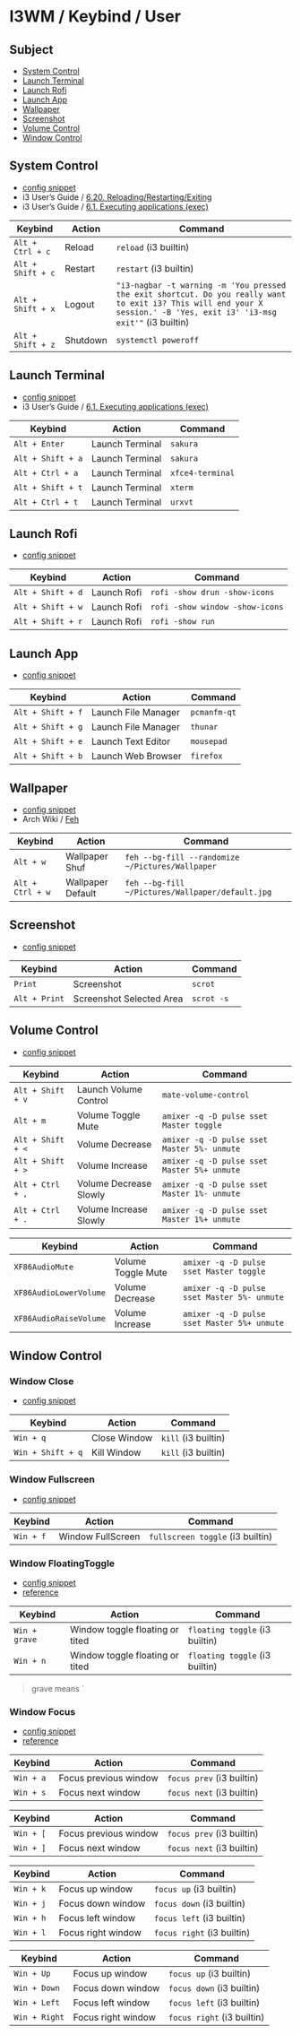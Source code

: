 
# I3WM / Keybind / User


## Subject

* [System Control](#system-control)
* [Launch Terminal](#launch-terminal)
* [Launch Rofi](#launch-rofi)
* [Launch App](#launch-app)
* [Wallpaper](#wallpaper)
* [Screenshot](#screenshot)
* [Volume Control](#volume-control)
* [Window Control](#window-control)


## System Control

* [config snippet](config/i3/gen/i3wm-gen-rc/Section/Subject/System/Keybind/Base.conf)
* i3 User’s Guide / [6.20. Reloading/Restarting/Exiting](https://i3wm.org/docs/userguide.html#_reloading_restarting_exiting)
* i3 User’s Guide / [6.1. Executing applications (exec)](https://i3wm.org/docs/userguide.html#exec)

| Keybind           | Action          | Command         |
| ----------------- | --------------- | --------------- |
| `Alt + Ctrl + c`  | Reload   | `reload` (i3 builtin)  |
| `Alt + Shift + c` | Restart  | `restart` (i3 builtin) |
| `Alt + Shift + x` | Logout   | `"i3-nagbar -t warning -m 'You pressed the exit shortcut. Do you really want to exit i3? This will end your X session.' -B 'Yes, exit i3' 'i3-msg exit'"` (i3 builtin) |
| `Alt + Shift + z` | Shutdown | `systemctl poweroff`   |


## Launch Terminal

* [config snippet](config/i3/gen/i3wm-gen-rc/Section/Subject/Application/Keybind/Terminal.conf)
* i3 User’s Guide / [6.1. Executing applications (exec)](https://i3wm.org/docs/userguide.html#exec)

| Keybind           | Action          | Command          |
| ----------------- | --------------- | ---------------  |
| `Alt + Enter`     | Launch Terminal | `sakura`         |
| `Alt + Shift + a` | Launch Terminal | `sakura`         |
| `Alt + Ctrl + a`  | Launch Terminal | `xfce4-terminal` |
| `Alt + Shift + t` | Launch Terminal | `xterm`          |
| `Alt + Ctrl + t`  | Launch Terminal | `urxvt`          |


## Launch Rofi

* [config snippet](config/i3/gen/i3wm-gen-rc/Section/Subject/Application/Keybind/Rofi.conf)

| Keybind           | Action      | Command                         |
| ----------------- | ----------- | ------------------------------- |
| `Alt + Shift + d` | Launch Rofi | `rofi -show drun -show-icons`   |
| `Alt + Shift + w` | Launch Rofi | `rofi -show window -show-icons` |
| `Alt + Shift + r` | Launch Rofi | `rofi -show run`                |


## Launch App

* [config snippet](config/i3/gen/i3wm-gen-rc/Section/Subject/Application/Keybind/Favorite.conf)

| Keybind           | Action              | Command      |
| ----------------- | ------------------- | ------------ |
| `Alt + Shift + f` | Launch File Manager | `pcmanfm-qt` |
| `Alt + Shift + g` | Launch File Manager | `thunar`     |
| `Alt + Shift + e` | Launch Text Editor  | `mousepad`   |
| `Alt + Shift + b` | Launch Web Browser  | `firefox`    |


## Wallpaper

* [config snippet](config/i3/gen/i3wm-gen-rc/Section/Subject/Wallpaper/Keybind/Base.conf)
* Arch Wiki / [Feh](https://wiki.archlinux.org/title/Feh)

| Keybind          | Action            | Command                                          |
| ---------------- | ----------------- | ------------------------------------------------ |
| `Alt + w`        | Wallpaper Shuf    | `feh --bg-fill --randomize ~/Pictures/Wallpaper` |
| `Alt + Ctrl + w` | Wallpaper Default | `feh --bg-fill ~/Pictures/Wallpaper/default.jpg` |


## Screenshot

* [config snippet](config/i3/gen/i3wm-gen-rc/Section/Subject/Screenshot/Keybind/Base.conf)

| Keybind       | Action                   | Command    |
| ------------- | ------------------------ | ---------- |
| `Print`       | Screenshot               | `scrot`    |
| `Alt + Print` | Screenshot Selected Area | `scrot -s` |


## Volume Control

* [config snippet](config/i3/gen/i3wm-gen-rc/Section/Subject/Volume/Keybind/Base.conf)

| Keybind           | Action                 | Command                                     |
| ----------------- | ---------------------- | ------------------------------------------- |
| `Alt + Shift + v` | Launch Volume Control  | `mate-volume-control`                       |
| `Alt + m`         | Volume Toggle Mute     | `amixer -q -D pulse sset Master toggle`     |
| `Alt + Shift + <` | Volume Decrease        | `amixer -q -D pulse sset Master 5%- unmute` |
| `Alt + Shift + >` | Volume Increase        | `amixer -q -D pulse sset Master 5%+ unmute` |
| `Alt + Ctrl + ,`  | Volume Decrease Slowly | `amixer -q -D pulse sset Master 1%- unmute` |
| `Alt + Ctrl + .`  | Volume Increase Slowly | `amixer -q -D pulse sset Master 1%+ unmute` |


| Keybind                | Action                 | Command                                     |
| ---------------------- | ---------------------- | ------------------------------------------- |
| `XF86AudioMute`        | Volume Toggle Mute     | `amixer -q -D pulse sset Master toggle`     |
| `XF86AudioLowerVolume` | Volume Decrease        | `amixer -q -D pulse sset Master 5%- unmute` |
| `XF86AudioRaiseVolume` | Volume Increase        | `amixer -q -D pulse sset Master 5%+ unmute` |


## Window Control


### Window Close

* [config snippet](config/i3/gen/i3wm-gen-rc/Section/Subject/Window/Keybind/Close.conf)

| Keybind           | Action       | Command             |
| ----------------- | ------------ | ------------------- |
| `Win + q`         | Close Window | `kill` (i3 builtin) |
| `Win + Shift + q` | Kill Window  | `kill` (i3 builtin) |


### Window Fullscreen

* [config snippet](config/i3/gen/i3wm-gen-rc/Section/Subject/Window/Keybind/FullScreen.conf)

| Keybind   | Action            | Command             |
| --------- | ----------------- | ------------------- |
| `Win + f` | Window FullScreen | `fullscreen toggle` (i3 builtin) |


### Window FloatingToggle

* [config snippet](config/i3/gen/i3wm-gen-rc/Section/Subject/Window/Keybind/FloatingToggle.conf)
* [reference](https://i3wm.org/docs/userguide.html#manipulating_layout)

| Keybind       | Action                          | Command                        |
| ------------- | ------------------------------- | ------------------------------ |
| `Win + grave` | Window toggle floating or tited | `floating toggle` (i3 builtin) |
| `Win + n`     | Window toggle floating or tited | `floating toggle` (i3 builtin) |

> grave means `


### Window Focus

* [config snippet](config/i3/gen/i3wm-gen-rc/Section/Subject/Window/Keybind/Focus.conf)
* [reference](https://i3wm.org/docs/userguide.html#_focusing_moving_containers)

| Keybind   | Action                | Command                   |
| --------- | --------------------  | -----------------------   |
| `Win + a` | Focus previous window | `focus prev` (i3 builtin) |
| `Win + s` | Focus next window     | `focus next` (i3 builtin) |

| Keybind   | Action                | Command                   |
| --------- | --------------------  | -----------------------   |
| `Win + [` | Focus previous window | `focus prev` (i3 builtin) |
| `Win + ]` | Focus next window     | `focus next` (i3 builtin) |


| Keybind   | Action             | Command                    |
| --------- | ------------------ | -------------------------- |
| `Win + k` | Focus up window    | `focus up` (i3 builtin)    |
| `Win + j` | Focus down window  | `focus down` (i3 builtin)  |
| `Win + h` | Focus left window  | `focus left` (i3 builtin)  |
| `Win + l` | Focus right window | `focus right` (i3 builtin) |


| Keybind       | Action             | Command                    |
| ------------- | ------------------ | -------------------------- |
| `Win + Up`    | Focus up window    | `focus up` (i3 builtin)    |
| `Win + Down`  | Focus down window  | `focus down` (i3 builtin)  |
| `Win + Left`  | Focus left window  | `focus left` (i3 builtin)  |
| `Win + Right` | Focus right window | `focus right` (i3 builtin) |
